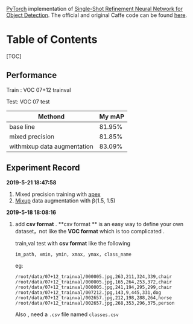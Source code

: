  [PyTorch](http://pytorch.org/) implementation of [Single-Shot Refinement Neural Network for Object Detection](https://arxiv.org/abs/1711.06897 ). The official and original Caffe code can be found [here](https://github.com/sfzhang15/RefineDet).

# Table of Contents
[TOC]



## Performance

Train : VOC 07+12 trainval

Test:  VOC 07 test



| Methond                     | My mAP |
| --------------------------- | ------ |
| base line                   | 81.95% |
| mixed precision             | 81.85% |
| withmixup data augmentation | 83.09% |



## Experiment Record

**2019-5-21 18:47:58**

1. Mixed precision training with [apex](https://nvidia.github.io/apex/amp.html) 
2. [Mixup](https://arxiv.org/abs/1902.04103) data augmentation with β(1.5, 1.5)

**2019-5-18 18:08:16**

1. add **csv format** .  **csv format **  is an easy way to define your own dataset，not like the **VOC format** which is too complicated .

   train,val test with **csv format**  like the following

    `im_path, xmin, ymin, xmax, ymax, class_name`

   eg:

   ```
   /root/data/07+12_trainval/000005.jpg,263,211,324,339,chair
   /root/data/07+12_trainval/000005.jpg,165,264,253,372,chair
   /root/data/07+12_trainval/000005.jpg,241,194,295,299,chair
   /root/data/07+12_trainval/007212.jpg,143,9,445,331,dog
   /root/data/07+12_trainval/002657.jpg,212,198,288,264,horse
   /root/data/07+12_trainval/002657.jpg,268,353,296,375,person
   ```

   Also , need a `.csv` file named `classes.csv` 

 